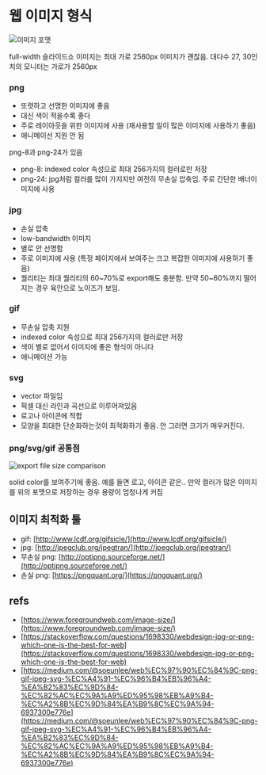 # 웹 이미지 형식

![&#xC774;&#xBBF8;&#xC9C0; &#xD3EC;&#xB9F7;](https://i.stack.imgur.com/Ow8RZ.png)

full-width 슬라이드쇼 이미지는 최대 가로 2560px 이미지가 괜찮음. 대다수 27, 30인치의 모니터는 가로가 2560px

### png

* 또렷하고 선명한 이미지에 좋음
* 대신 색이 적을수록 좋다
* 주로 레이아웃을 위한 이미지에 사용 \(재사용할 일이 많은 이미지에 사용하기 좋음\)
* 애니메이선 지원 안 됨

png-8과 png-24가 있음

* png-8: indexed color 속성으로 최대 256가지의 컬러로만 저장
* png-24: jpg처럼 컬러를 많이 가지지만 여전히 무손실 압축임. 주로 간단한 배너이미지에 사용

### jpg

* 손실 압축
* low-bandwidth 이미지
* 별로 안 선명함
* 주로 이미지에 사용 \(특정 페이지에서 보여주는 크고 복잡한 이미지에 사용하기 좋음\)
* 퀄리티는 최대 퀄리티의 60~70%로 export해도 충분함. 만약 50~60%까지 떨어지는 경우 육안으로 노이즈가 보임.

### gif

* 무손실 압축 지원
* indexed color 속성으로 최대 256가지의 컬러로만 저장
* 색이 별로 없어서 이미지에 좋은 형식이 아니다
* 애니메이션 가능

### svg

* vector 파일임
* 픽셀 대신 라인과 곡선으로 이루어져있음
* 로고나 아이콘에 적합
* 모양을 최대한 단순화하는것이 최적화하기 좋음. 안 그러면 크기가 매우커진다.

### png/svg/gif 공통점

![export file size comparison](https://cdn.foregroundweb.com/wp-content/uploads/2016/03/adobe-lightroom-jpg-export-file-size-comparison.png)

solid color를 보여주기에 좋음. 예를 들면 로고, 아이콘 같은.. 만약 컬러가 많은 이미지를 위의 포맷으로 저장하는 경우 용량이 엄청나게 커짐

## 이미지 최적화 툴

* gif: [http://www.lcdf.org/gifsicle/](http://www.lcdf.org/gifsicle/)
* jpg: [http://jpegclub.org/jpegtran/](http://jpegclub.org/jpegtran/)
* 무손실 png: [http://optipng.sourceforge.net/](http://optipng.sourceforge.net/)
* 손실 png: [https://pngquant.org/](https://pngquant.org/)

## refs

* [https://www.foregroundweb.com/image-size/](https://www.foregroundweb.com/image-size/)
* [https://stackoverflow.com/questions/1698330/webdesign-jpg-or-png-which-one-is-the-best-for-web](https://stackoverflow.com/questions/1698330/webdesign-jpg-or-png-which-one-is-the-best-for-web)
* [https://medium.com/@soeunlee/web%EC%97%90%EC%84%9C-png-gif-jpeg-svg-%EC%A4%91-%EC%96%B4%EB%96%A4-%EA%B2%83%EC%9D%84-%EC%82%AC%EC%9A%A9%ED%95%98%EB%A9%B4-%EC%A2%8B%EC%9D%84%EA%B9%8C%EC%9A%94-6937300e776e](https://medium.com/@soeunlee/web%EC%97%90%EC%84%9C-png-gif-jpeg-svg-%EC%A4%91-%EC%96%B4%EB%96%A4-%EA%B2%83%EC%9D%84-%EC%82%AC%EC%9A%A9%ED%95%98%EB%A9%B4-%EC%A2%8B%EC%9D%84%EA%B9%8C%EC%9A%94-6937300e776e)

